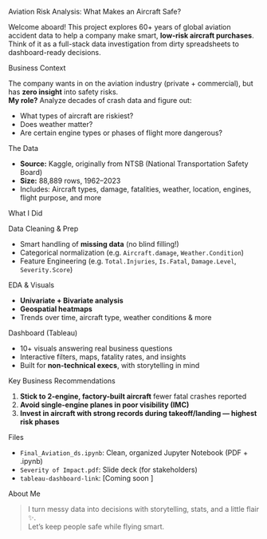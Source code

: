 Aviation Risk Analysis: What Makes an Aircraft Safe?

Welcome aboard! This project explores 60+ years of global aviation accident data to help a company make smart, **low-risk aircraft purchases**.  
Think of it as a full-stack data investigation  from dirty spreadsheets to dashboard-ready decisions.  



Business Context

The company wants in on the aviation industry (private + commercial), but has **zero insight** into safety risks.  
**My role?** Analyze decades of crash data and figure out:

- What types of aircraft are riskiest?
- Does weather matter?
- Are certain engine types or phases of flight more dangerous?



The Data

-  **Source:** Kaggle, originally from NTSB (National Transportation Safety Board)
-  **Size:** 88,889 rows, 1962–2023  
-  Includes: Aircraft types, damage, fatalities, weather, location, engines, flight purpose, and more



What I Did

Data Cleaning & Prep  
- Smart handling of **missing data** (no blind filling!)
- Categorical normalization (e.g. `Aircraft.damage`, `Weather.Condition`)
- Feature Engineering (e.g. `Total.Injuries`, `Is.Fatal`, `Damage.Level`, `Severity.Score`)

EDA & Visuals  
- **Univariate + Bivariate analysis**  
- **Geospatial heatmaps**  
- Trends over time, aircraft type, weather conditions & more

Dashboard (Tableau)  
- 10+ visuals answering real business questions  
- Interactive filters, maps, fatality rates, and insights
- Built for **non-technical execs**, with storytelling in mind



Key Business Recommendations

1. **Stick to 2-engine, factory-built aircraft** fewer fatal crashes reported  
2. **Avoid single-engine planes in poor visibility (IMC)**  
3. **Invest in aircraft with strong records during takeoff/landing — highest risk phases**



 Files

- `Final_Aviation_ds.ipynb`: Clean, organized Jupyter Notebook (PDF + .ipynb)
- `Severity of Impact.pdf`: Slide deck (for stakeholders)
- `tableau-dashboard-link`: [Coming soon ]



 About Me

> I turn messy data into decisions with storytelling, stats, and a little  flair ✨.  
> Let’s keep people safe while flying smart.





